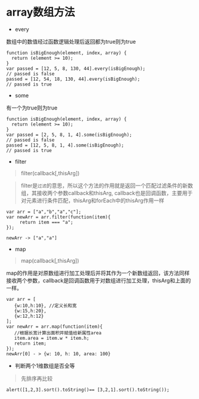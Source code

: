 # array数组方法
* every

数组中的数值经过函数逻辑处理后返回都为true则为true
```
function isBigEnough(element, index, array) {
  return (element >= 10);
}
var passed = [12, 5, 8, 130, 44].every(isBigEnough);
// passed is false
passed = [12, 54, 18, 130, 44].every(isBigEnough);
// passed is true
```
* some

有一个为true则为true
```
function isBigEnough(element, index, array) {
  return (element >= 10);
}
var passed = [2, 5, 8, 1, 4].some(isBigEnough);
// passed is false
passed = [12, 5, 8, 1, 4].some(isBigEnough);
// passed is true
```
* filter

> filter(callback[,thisArg])

>filter是`过滤`的意思，所以这个方法的作用就是返回一个匹配过滤条件的新数组，其接收两个参数callback和thisArg, callback也是回调函数，主要用于对元素进行条件匹配，thisArg和forEach中的thisArg作用一样

```
var arr = ["a","b","a","c"];
var newArr = arr.filter(function(item){
     return item === "a";
});
       
newArr -> ["a","a"]
```
* map

> map(callback[,thisArg])

map的作用是对原数组进行加工处理后并将其作为一个新数组返回，该方法同样接收两个参数，callback是回调函数用于对数组进行加工处理，thisArg和上面的一样。


```
var arr = [
   {w:10,h:10}, //定义长和宽
   {w:15,h:20},
   {w:12,h:12}
];
var newArr = arr.map(function(item){
   //根据长宽计算出面积并赋值给新属性area 
   item.area = item.w * item.h;
   return item;
});
newArr[0] - > {w: 10, h: 10, area: 100}
```

* 判断两个1维数组是否全等

> 先排序再比较

```
alert([1,2,3].sort().toString()== [3,2,1].sort().toString());
```
